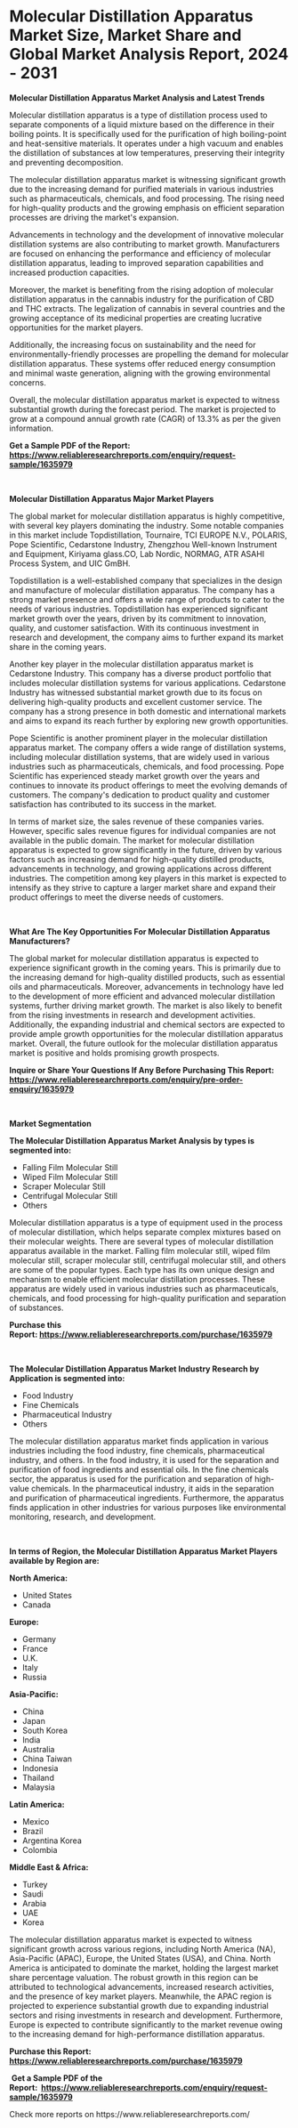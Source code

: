 <p><h1>Molecular Distillation Apparatus Market Size, Market Share and Global Market Analysis Report, 2024 - 2031</h1></p><p><strong>Molecular Distillation Apparatus Market Analysis and Latest Trends</strong></p>
<p><p>Molecular distillation apparatus is a type of distillation process used to separate components of a liquid mixture based on the difference in their boiling points. It is specifically used for the purification of high boiling-point and heat-sensitive materials. It operates under a high vacuum and enables the distillation of substances at low temperatures, preserving their integrity and preventing decomposition.</p><p>The molecular distillation apparatus market is witnessing significant growth due to the increasing demand for purified materials in various industries such as pharmaceuticals, chemicals, and food processing. The rising need for high-quality products and the growing emphasis on efficient separation processes are driving the market's expansion.</p><p>Advancements in technology and the development of innovative molecular distillation systems are also contributing to market growth. Manufacturers are focused on enhancing the performance and efficiency of molecular distillation apparatus, leading to improved separation capabilities and increased production capacities.</p><p>Moreover, the market is benefiting from the rising adoption of molecular distillation apparatus in the cannabis industry for the purification of CBD and THC extracts. The legalization of cannabis in several countries and the growing acceptance of its medicinal properties are creating lucrative opportunities for the market players.</p><p>Additionally, the increasing focus on sustainability and the need for environmentally-friendly processes are propelling the demand for molecular distillation apparatus. These systems offer reduced energy consumption and minimal waste generation, aligning with the growing environmental concerns.</p><p>Overall, the molecular distillation apparatus market is expected to witness substantial growth during the forecast period. The market is projected to grow at a compound annual growth rate (CAGR) of 13.3% as per the given information.</p></p>
<p><strong>Get a Sample PDF of the Report:&nbsp; <a href="https://www.reliableresearchreports.com/enquiry/request-sample/1635979">https://www.reliableresearchreports.com/enquiry/request-sample/1635979</a></strong></p>
<p>&nbsp;</p>
<p><strong>Molecular Distillation Apparatus Major Market Players</strong></p>
<p><p>The global market for molecular distillation apparatus is highly competitive, with several key players dominating the industry. Some notable companies in this market include Topdistillation, Tournaire, TCI EUROPE N.V., POLARIS, Pope Scientific, Cedarstone Industry, Zhengzhou Well-known Instrument and Equipment, Kiriyama glass.CO, Lab Nordic, NORMAG, ATR ASAHI Process System, and UIC GmBH.</p><p>Topdistillation is a well-established company that specializes in the design and manufacture of molecular distillation apparatus. The company has a strong market presence and offers a wide range of products to cater to the needs of various industries. Topdistillation has experienced significant market growth over the years, driven by its commitment to innovation, quality, and customer satisfaction. With its continuous investment in research and development, the company aims to further expand its market share in the coming years.</p><p>Another key player in the molecular distillation apparatus market is Cedarstone Industry. This company has a diverse product portfolio that includes molecular distillation systems for various applications. Cedarstone Industry has witnessed substantial market growth due to its focus on delivering high-quality products and excellent customer service. The company has a strong presence in both domestic and international markets and aims to expand its reach further by exploring new growth opportunities.</p><p>Pope Scientific is another prominent player in the molecular distillation apparatus market. The company offers a wide range of distillation systems, including molecular distillation systems, that are widely used in various industries such as pharmaceuticals, chemicals, and food processing. Pope Scientific has experienced steady market growth over the years and continues to innovate its product offerings to meet the evolving demands of customers. The company's dedication to product quality and customer satisfaction has contributed to its success in the market.</p><p>In terms of market size, the sales revenue of these companies varies. However, specific sales revenue figures for individual companies are not available in the public domain. The market for molecular distillation apparatus is expected to grow significantly in the future, driven by various factors such as increasing demand for high-quality distilled products, advancements in technology, and growing applications across different industries. The competition among key players in this market is expected to intensify as they strive to capture a larger market share and expand their product offerings to meet the diverse needs of customers.</p></p>
<p>&nbsp;</p>
<p><strong>What Are The Key Opportunities For Molecular Distillation Apparatus Manufacturers?</strong></p>
<p><p>The global market for molecular distillation apparatus is expected to experience significant growth in the coming years. This is primarily due to the increasing demand for high-quality distilled products, such as essential oils and pharmaceuticals. Moreover, advancements in technology have led to the development of more efficient and advanced molecular distillation systems, further driving market growth. The market is also likely to benefit from the rising investments in research and development activities. Additionally, the expanding industrial and chemical sectors are expected to provide ample growth opportunities for the molecular distillation apparatus market. Overall, the future outlook for the molecular distillation apparatus market is positive and holds promising growth prospects.</p></p>
<p><strong>Inquire or Share Your Questions If Any Before Purchasing This Report: <a href="https://www.reliableresearchreports.com/enquiry/pre-order-enquiry/1635979">https://www.reliableresearchreports.com/enquiry/pre-order-enquiry/1635979</a></strong></p>
<p>&nbsp;</p>
<p><strong>Market Segmentation</strong></p>
<p><strong>The Molecular Distillation Apparatus Market Analysis by types is segmented into:</strong></p>
<p><ul><li>Falling Film Molecular Still</li><li>Wiped Film Molecular Still</li><li>Scraper Molecular Still</li><li>Centrifugal Molecular Still</li><li>Others</li></ul></p>
<p><p>Molecular distillation apparatus is a type of equipment used in the process of molecular distillation, which helps separate complex mixtures based on their molecular weights. There are several types of molecular distillation apparatus available in the market. Falling film molecular still, wiped film molecular still, scraper molecular still, centrifugal molecular still, and others are some of the popular types. Each type has its own unique design and mechanism to enable efficient molecular distillation processes. These apparatus are widely used in various industries such as pharmaceuticals, chemicals, and food processing for high-quality purification and separation of substances.</p></p>
<p><strong>Purchase this Report:&nbsp;<a href="https://www.reliableresearchreports.com/purchase/1635979">https://www.reliableresearchreports.com/purchase/1635979</a></strong></p>
<p>&nbsp;</p>
<p><strong>The Molecular Distillation Apparatus Market Industry Research by Application is segmented into:</strong></p>
<p><ul><li>Food Industry</li><li>Fine Chemicals</li><li>Pharmaceutical Industry</li><li>Others</li></ul></p>
<p><p>The molecular distillation apparatus market finds application in various industries including the food industry, fine chemicals, pharmaceutical industry, and others. In the food industry, it is used for the separation and purification of food ingredients and essential oils. In the fine chemicals sector, the apparatus is used for the purification and separation of high-value chemicals. In the pharmaceutical industry, it aids in the separation and purification of pharmaceutical ingredients. Furthermore, the apparatus finds application in other industries for various purposes like environmental monitoring, research, and development.</p></p>
<p>&nbsp;</p>
<p><strong>In terms of Region, the Molecular Distillation Apparatus Market Players available by Region are:</strong></p>
<p>
    <p> <strong> North America: </strong>
        <ul>
            <li>United States</li>
            <li>Canada</li>
        </ul>
        </p> 
    <p> <strong> Europe: </strong>
        <ul>
            <li>Germany</li>
            <li>France</li>
            <li>U.K.</li>
            <li>Italy</li>
            <li>Russia</li>
        </ul>
        </p> 
    <p> <strong> Asia-Pacific: </strong>
        <ul>
            <li>China</li>
            <li>Japan</li>
            <li>South Korea</li>
            <li>India</li>
            <li>Australia</li>
            <li>China Taiwan</li>
            <li>Indonesia</li>
            <li>Thailand</li>
            <li>Malaysia</li>
        </ul>
        </p> 
    <p> <strong> Latin America: </strong>
        <ul>
            <li>Mexico</li>
            <li>Brazil</li>
            <li>Argentina Korea</li>
            <li>Colombia</li>
        </ul>
        </p> 
    <p> <strong> Middle East & Africa: </strong>
        <ul>
            <li>Turkey</li>
            <li>Saudi</li>
            <li>Arabia</li>
            <li>UAE</li>
            <li>Korea</li>
        </ul>
    </p>
    </p>
<p><p>The molecular distillation apparatus market is expected to witness significant growth across various regions, including North America (NA), Asia-Pacific (APAC), Europe, the United States (USA), and China. North America is anticipated to dominate the market, holding the largest market share percentage valuation. The robust growth in this region can be attributed to technological advancements, increased research activities, and the presence of key market players. Meanwhile, the APAC region is projected to experience substantial growth due to expanding industrial sectors and rising investments in research and development. Furthermore, Europe is expected to contribute significantly to the market revenue owing to the increasing demand for high-performance distillation apparatus.</p></p>
<p><strong>Purchase this Report: <a href="https://www.reliableresearchreports.com/purchase/1635979">https://www.reliableresearchreports.com/purchase/1635979</a></strong></p>
<p>&nbsp;<strong>Get a Sample PDF of the Report:&nbsp;&nbsp;<a href="https://www.reliableresearchreports.com/enquiry/request-sample/1635979">https://www.reliableresearchreports.com/enquiry/request-sample/1635979</a></strong></p>
<p><strong></strong></p>
<p>Check more reports on https://www.reliableresearchreports.com/</p>